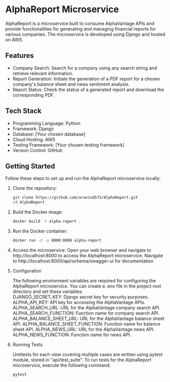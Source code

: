 # AlphaReport Microservice

AlphaReport is a microservice built to consume AlphaVantage APIs and provide functionalities for generating and managing financial reports for various companies. The microservice is developed using Django and hosted on AWS.

## Features

- Company Search: Search for a company using any search string and retrieve relevant information.
- Report Generation: Initiate the generation of a PDF report for a chosen company's balance sheet and news sentiment analysis.
- Report Status: Check the status of a generated report and download the corresponding PDF.

## Tech Stack

- Programming Language: Python
- Framework: Django
- Database: [Your chosen database]
- Cloud Hosting: AWS
- Testing Framework: [Your chosen testing framework]
- Version Control: GitHub

## Getting Started

Follow these steps to set up and run the AlphaReport microservice locally:

1. Clone the repository:

   ```bash
   git clone https://github.com/aravind575/AlphaReport.git
   cd AlphaReport

2. Build the Docker image:

   ```bash
   docker build -t alpha-report .

3. Run the Docker container:
   
   ```bash
   docker run -d -p 8000:8000 alpha-report

4. Access the microservice:
   Open your web browser and navigate to http://localhost:8000 to access the AlphaReport microservice.
   Navigate to http://localhost:8000/api/schema/swagger-ui for documentation
   
   
5. Configuration   
   
   The following environment variables are required for configuring the AlphaReport microservice. You can create a .env file in the project root directory and set these variables:   
   DJANGO_SECRET_KEY: Django secret key for security purposes.
   ALPHA_API_KEY: API key for accessing the AlphaVantage APIs.
   ALPHA_SEARCH_URL: URL for the AlphaVantage company search API.
   ALPHA_SEARCH_FUNCTION: Function name for company search API.
   ALPHA_BALANCE_SHEET_URL: URL for the AlphaVantage balance sheet API.
   ALPHA_BALANCE_SHEET_FUNCTION: Function name for balance sheet API.
   ALPHA_NEWS_URL: URL for the AlphaVantage news API.
   ALPHA_NEWS_FUNCTION: Function name for news API.

6. Running Tests   
   
   Unittests for each view covering multiple cases are written using pytest module, stored in "api/test_suite".
   To run tests for the AlphaReport microservice, execute the following command:   
   
   ```bash
   pytest